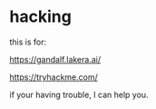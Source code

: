 # hacking
this is for:

https://gandalf.lakera.ai/

https://tryhackme.com/

if your having trouble, I can help you.
